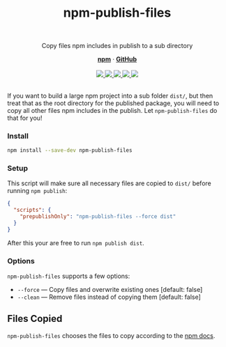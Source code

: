 <div align="center">
  <h1 align="center">npm-publish-files</h1>
  <br/>
  <p>Copy files npm includes in publish to a sub directory</p>
  <a href="https://www.npmjs.com/package/npm-publish-files"><strong>npm</strong></a> ·
  <a href="https://github.com/iiroj/npm-publish-files"><strong>GitHub</strong></a>
  <br/>
  <br/>
  <a href="https://www.npmjs.com/package/npm-publish-files">
    <img src="https://img.shields.io/npm/v/npm-publish-files.svg">
  </a>
  <a href="https://travis-ci.com/iiroj/npm-publish-files">
    <img src="https://travis-ci.com/iiroj/npm-publish-files.svg?branch=master" />
  </a>
  <a href="https://github.com/iiroj/npm-publish-files">
    <img src="https://img.shields.io/github/languages/code-size/iiroj/npm-publish-files.svg">
  </a>
  <a href="https://github.com/iiroj/npm-publish-files/blob/master/package.json">
    <img src="https://img.shields.io/david/iiroj/npm-publish-files.svg">
  </a>
  <a href="https://github.com/iiroj/npm-publish-files/blob/master/package.json">
    <img src="https://img.shields.io/david/dev/iiroj/npm-publish-files.svg">
  </a>
  <br/>
  <br/>
</div>

If you want to build a large npm project into a sub folder `dist/`, but then treat that as the root directory for the published package, you will need to copy all other files npm includes in the publish. Let `npm-publish-files` do that for you!

### Install

```bash
npm install --save-dev npm-publish-files
```

### Setup

This script will make sure all necessary files are copied to `dist/` before running `npm publish`:

```json
{
  "scripts": {
    "prepublishOnly": "npm-publish-files --force dist"
  }
}
```

After this your are free to run `npm publish dist`.

### Options

`npm-publish-files` supports a few options:

* `--force` — Copy files and overwrite existing ones [default: false]
* `--clean` — Remove files instead of copying them [default: false]

## Files Copied

`npm-publish-files` chooses the files to copy according to the [npm docs](https://docs.npmjs.com/files/package.json#files).
